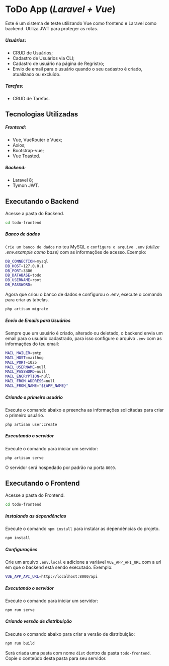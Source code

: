 # ToDo App (_Laravel + Vue_)

Este é um sistema de teste utilizando Vue como frontend e Laravel como backend.
Utiliza JWT para proteger as rotas.

##### Usuários:

- CRUD de Usuários;
- Cadastro de Usuários via CLI;
- Cadastro de usuário na página de Regristro;
- Envio de email para o usuário quando o seu cadastro é criado, atualizado ou excluído.

##### Tarefas:

- CRUD de Tarefas.

## Tecnologias Utilizadas

##### Frontend:

- Vue, VueRouter e Vuex;
- Axios;
- Bootstrap-vue;
- Vue Toasted.

##### Backend:

- Laravel 8;
- Tymon JWT.

## Executando o Backend

Acesse a pasta do Backend.

```sh
cd todo-frontend
```

##### Banco de dados

`Crie um banco de dados` no teu MySQL e `configure o arquivo .env` _(utilize .env.example como base)_ com as informações de acesso.
Exemplo:

```sh
DB_CONNECTION=mysql
DB_HOST=127.0.0.1
DB_PORT=3306
DB_DATABASE=todo
DB_USERNAME=root
DB_PASSWORD=
```

Agora que criou o banco de dados e configurou o .env, execute o comando para criar as tabelas.

```sh
php artisan migrate
```

##### Envio de Emails para Usuários

Sempre que um usuário é criado, alterado ou deletado, o backend envia um email para o usuário cadastrado, para isso configure o arquivo `.env` com as informações do teu email:

```sh
MAIL_MAILER=smtp
MAIL_HOST=mailhog
MAIL_PORT=1025
MAIL_USERNAME=null
MAIL_PASSWORD=null
MAIL_ENCRYPTION=null
MAIL_FROM_ADDRESS=null
MAIL_FROM_NAME="${APP_NAME}"
```

##### Criando o primeiro usuário

Execute o comando abaixo e preencha as informações solicitadas para criar o primeiro usuário.

```sh
php artisan user:create
```

##### Executando o servidor

Execute o comando para iniciar um servidor:

```sh
php artisan serve
```

O servidor será hospedado por padrão na porta `8000`.

## Executando o Frontend

Acesse a pasta do Frontend.

```sh
cd todo-frontend
```

##### Instalando as dependências

Execute o comando `npm install` para instalar as dependências do projeto.

```sh
npm install
```

##### Configurações

Crie um arquivo `.env.local` e adicione a variável `VUE_APP_API_URL` com a url em que o backend está sendo executado.
Exemplo:

```sh
VUE_APP_API_URL=http://localhost:8000/api
```

##### Executando o servidor

Execute o comando para iniciar um servidor:

```sh
npm run serve
```

##### Criando versão de distribuição

Execute o comando abaixo para criar a versão de distribuição:

```sh
npm run build
```

Será criada uma pasta com nome `dist` dentro da pasta `todo-frontend`.
Copie o conteúdo desta pasta para seu servidor.
